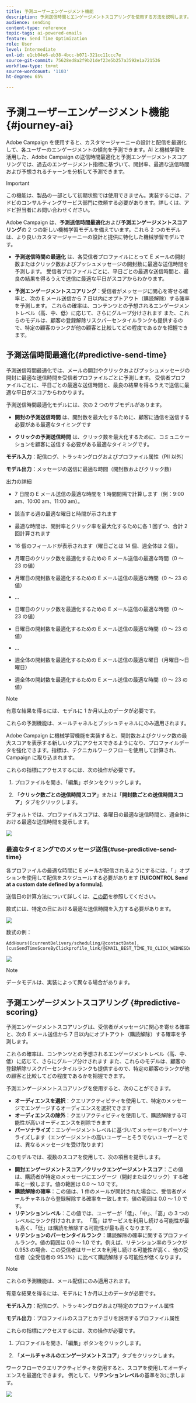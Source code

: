 ```yaml
---
title: 予測ユーザーエンゲージメント機能
description: 予測送信時間とエンゲージメントスコアリングを使用する方法を説明します。
audience: sending
content-type: reference
topic-tags: ai-powered-emails
feature: Send Time Optimization
role: User
level: Intermediate
exl-id: e1cb04e6-eb38-4bcc-b071-321cc11ccc7e
source-git-commit: 75628ed8a2f9b21def23e5b257a3592e1a721536
workflow-type: tm+mt
source-wordcount: '1103'
ht-degree: 65%

---
```


# 予測ユーザーエンゲージメント機能 {#journey-ai}

Adobe Campaign を使用すると、カスタマージャーニーの設計と配信を最適化して、各ユーザーのエンゲージメントの傾向を予測できます。AI と機械学習を活用した、Adobe Campaign の送信時間最適化と予測エンゲージメントスコアリングでは、過去のエンゲージメント指標に基づいて、開封率、最適な送信時間および予想されるチャーンを分析して予測できます。

>[!IMPORTANT]
>
>この機能は、製品の一部として初期状態では使用できません。実装するには、アドビのコンサルティングサービス部門に依頼する必要があります。詳しくは、アドビ担当者にお問い合わせください。

Adobe Campaign は、**予測送信時間最適化**&#x200B;および&#x200B;**予測エンゲージメントスコアリング**&#x200B;の 2 つの新しい機械学習モデルを備えています。これら 2 つのモデルは、より良いカスタマージャーニーの設計と提供に特化した機械学習モデルです。

* **予測送信時間の最適化** は、各受信者プロファイルにとって E メールの開封数またはクリック数およびプッシュメッセージの開封数に最適な送信時間を予測します。 受信者プロファイルごとに、平日ごとの最適な送信時間と、最良の結果を得るうえで送信に最適な平日がスコアからわかります。

* **予測エンゲージメントスコアリング**：受信者がメッセージに関心を寄せる確率と、次の E メール送信から 7 日以内にオプトアウト（購読解除）する確率を予測します。 これらの確率は、コンテンツとの予想されるエンゲージメントレベル（高、中、低）に応じて、さらにグループ分けされます また、これらのモデルは、顧客の登録解除リスクパーセンタイルランクも提供するので、特定の顧客のランクが他の顧客と比較してどの程度であるかを把握できます。

## 予測送信時間最適化{#predictive-send-time}

予測送信時間最適化では、メールの開封やクリックおよびプッシュメッセージの開封に最適な送信時間を受信者プロファイルごとに予測します。 受信者プロファイルごとに、平日ごとの最適な送信時間と、最良の結果を得るうえで送信に最適な平日がスコアからわかります。

予測送信時間最適化モデルには、次の 2 つのサブモデルがあります。

* **開封の予測送信時間** は、開封数を最大化するために、顧客に通信を送信する必要がある最適なタイミングです

* **クリックの予測送信時間** は、クリック数を最大化するために、コミュニケーションを顧客に送信する必要がある最適なタイミングです。

**モデル入力**：配信ログ、トラッキングログおよびプロファイル属性（PII 以外）

**モデル出力**：メッセージの送信に最適な時間（開封数およびクリック数）

出力の詳細

* 7 日間の E メール送信の最適な時間を 1 時間間隔で計算します（例：9:00 am、10:00 am、11:00 am）。
* 該当する週の最適な曜日と時間が示されます
* 最適な時間は、開封率とクリック率を最大化するために各 1 回ずつ、合計 2 回計算されます
* 16 個のフィールドが表示されます（曜日ごとは 14 個、週全体は 2 個）。

* 月曜日のクリック数を最適化するための E メール送信の最適な時間（0 ～ 23 の値）

* 月曜日の開封数を最適化するための E メール送信の最適な時間（0 ～ 23 の値）
* ...
* 日曜日のクリック数を最適化するための E メール送信の最適な時間（0 ～ 23 の値）
* 日曜日の開封数を最適化するための E メール送信の最適な時間（0 ～ 23 の値）
* ...
* 週全体の開封数を最適化するための E メール送信の最適な曜日（月曜日～日曜日）
* 週全体の開封数を最適化するための E メール送信の最適な時間（0 ～ 23 の値）

>[!NOTE]
>
>有意な結果を得るには、モデルに 1 か月以上のデータが必要です。
>
>これらの予測機能は、メールチャネルとプッシュチャネルにのみ適用されます。

Adobe Campaign に機械学習機能を実装すると、開封数およびクリック数の最大スコアを表示する新しいタブにアクセスできるようになり、プロファイルデータを強化できます。指標は、テクニカルワークフローを使用して計算され、Campaign に取り込まれます。

これらの指標にアクセスするには、次の操作が必要です。

1. プロファイルを開き、「編集」ボタンをクリックします。

1. 「**クリック数ごとの送信時間スコア**」または「**開封数ごとの送信時間スコア**」タブをクリックします。

デフォルトでは、プロファイルスコアは、各曜日の最適な送信時間と、週全体における最適な送信時間を提示します。

![](assets/do-not-localize/SendTimeScore.png)

### 最適なタイミングでのメッセージ送信{#use-predictive-send-time}

各プロファイルの最適な時間に E メールが配信されるようにするには、「 」オプションを使用して配信をスケジュールする必要があります **[!UICONTROL Send at a custom date defined by a formula]**.

送信日の計算方法について詳しくは、[この節](../../sending/using/computing-the-sending-date.md)を参照してください。

数式には、特定の日における最適な送信時間を入力する必要があります。

![](assets/do-not-localize/ComputeSendingDate.png)

数式の例：

```
AddHours([currentDelivery/scheduling/@contactDate],
[cusSendTimeScoreByClickprofile_link/@EMAIL_BEST_TIME_TO_CLICK_WEDNESDAY])
```

![](assets/do-not-localize/SendingDateFormula.png)

>[!NOTE]
>
>データモデルは、実装によって異なる場合があります。

## 予測エンゲージメントスコアリング {#predictive-scoring}

予測エンゲージメントスコアリングは、受信者がメッセージに関心を寄せる確率と、次の E メール送信から 7 日以内にオプトアウト（購読解除）する確率を予測します。

これらの確率は、コンテンツとの予想されるエンゲージメントレベル（高、中、低）に応じて、さらにグループ分けされます また、これらのモデルは、顧客の登録解除リスクパーセンタイルランクも提供するので、特定の顧客のランクが他の顧客と比較してどの程度であるかを把握できます。

予測エンゲージメントスコアリングを使用すると、次のことができます。

* **オーディエンスを選択**：クエリアクティビティを使用して、特定のメッセージでエンゲージするオーディエンスを選択できます
* **オーディエンスの除外**：クエリアクティビティを使用して、購読解除する可能性が高いオーディエンスを削除できます
* **パーソナライズ**：エンゲージメントレベルに基づいてメッセージをパーソナライズします（エンゲージメントの高いユーザーとそうでないユーザーとでは、異なるメッセージを受け取ります）

このモデルでは、複数のスコアを使用して、次の項目を提示します。

* **開封エンゲージメントスコア／クリックエンゲージメントスコア**：この値は、購読者が特定のメッセージにエンゲージ（開封またはクリック）する確率と一致します。値の範囲は 0.0 ～ 1.0 です。
* **購読解除の確率**：この値は、1 件のメールが開封された場合に、受信者がメールチャネルから登録解除する確率を一致します。値の範囲は 0.0 ～ 1.0 です。
* **リテンションレベル**：この値では、ユーザーが「低」、「中」、「高」の 3 つのレベルにランク付けされます。 「高」はサービスを利用し続ける可能性が最も高く、「低」は購読を解除する可能性が最も高くなります。
* **リテンションのパーセンタイルランク**：購読解除の確率に関するプロファイルランク。値の範囲は 0.0 ～ 1.0 です。例えば、リテンション率のランクが 0.953 の場合、この受信者はサービスを利用し続ける可能性が高く、他の受信者（全受信者の 95.3%）に比べて購読解除する可能性が低くなります。

>[!NOTE]
>
>これらの予測機能は、メール配信にのみ適用されます。
>
>有意な結果を得るには、モデルに 1 か月以上のデータが必要です。

**モデル入力**：配信ログ、トラッキングログおよび特定のプロファイル属性

**モデル出力**：プロファイルのスコアとカテゴリを説明するプロファイル属性

これらの指標にアクセスするには、次の操作が必要です。

1. プロファイルを開き、「編集」ボタンをクリックします。

1. 「**メールチャネルのエンゲージメントスコア**」タブをクリックします。

ワークフローでクエリアクティビティを使用すると、スコアを使用してオーディエンスを最適化できます。 例として、**リテンションレベル**&#x200B;の基準を次に示します。

![](assets/do-not-localize/predictive_score_query.png)